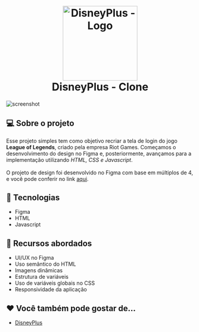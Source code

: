 <h1 align="center">
  <br>
  <a href="http://www.amitmerchant.com/electron-markdownify"><img src="https://www.leagueoflegends.com/static/logo-1200-04b3cefafba917c9c571f9244fd28a1e.png" alt="DisneyPlus - Logo" width="200"></a>
  <br>
  DisneyPlus - Clone
  <br>
</h1>

<h4 align="center"></h4>

![screenshot](https://github.com/kaiawerb/DisneyPlus/assets/30848004/288f078c-bd5d-4192-a2e1-f8c0f1141827)

## 💻 Sobre o projeto

<p>
Esse projeto simples tem como objetivo recriar a tela de login do jogo <strong>League of Legends</strong>, criado pela empresa Riot Games. Começamos o desenvolvimento do design no Figma e, posteriormente, avançamos para a implementação utilizando <i>HTML, CSS e Javascript</i>.
<br><br>
O projeto de design foi desenvolvido no Figma com base em múltiplos de 4, e você pode conferir no link <a href="https://www.figma.com/file/tUAxTkKchAoyG8ojiGdnQX/Disney%2B---Clone?type=design&node-id=1%3A64&mode=design&t=3Celj0A3exglaljx-1" target="_blank">aqui</a>.
</p>

## 🚀 Tecnologias

* Figma
* HTML
* Javascript

## 📔 Recursos abordados

* UI/UX no Figma
* Uso semântico do HTML
* Imagens dinâmicas
* Estrutura de variáveis
* Uso de variáveis globais no CSS
* Responsividade da aplicação

## ❤ Você também pode gostar de...

- [DisneyPlus](https://github.com/kaiawerb/DisneyPlus)

